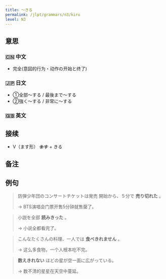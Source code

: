 ```yaml
---
title: 〜きる
permalink: /jlpt/grammars/n3/kiru
level: N3
---
```


## 意思

### 🇨🇳 中文

- 完全(意図的行为・动作の开始と终了)

### 🇯🇵 日文

- ①全部〜する / 最後まで〜する
- ②強く〜する / 非常に〜する

### 🇬🇧 英文


## 接续

- V（ます形） ~~ます~~ \+ きる

## 备注


## 例句

> 防弾少年団のコンサートチケットは発売 開始から、５分で **売り切れた** ｡
>
> → BTS演唱会门票开售5分钟就售罄了。

> 小説を全部 **読みきった** 。
>
> → 小说全都看完了｡

> こんなたくさんの料理、一人では **食べきれません** 。
>
> → 这么多食物，一个人根本吃不完。 

> **数えきれない** ほどの星が空一面に広がっている。
>
> → 数不清的星星在天空中蔓延。

